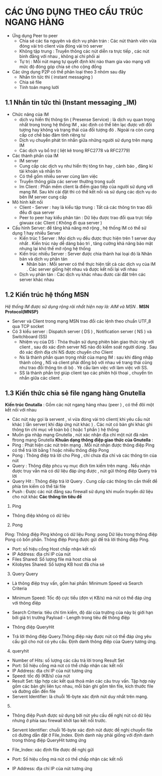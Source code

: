 # CÁC ỨNG DỤNG THEO CẤU TRÚC NGANG HÀNG 
- Ứng dụng Peer to peer 
  - Chia sẻ các tìa nguyên và dịch vụ phân trán : Các nút thành viên vừa đóng vài trò client vừa đóng vài trò server 
  - Không tập trung : Truyền thông các nút diễn ra trực tiếp , các nút bình đẳng với nhau , không ai chi phối ai 
  - Tự trị : Mỗi nút mạng tự quyết định khi nào tham gia vào mạng với mức độ đóng góp chia sẻ cho cộng đồng 
- Các ứng dụng P2P có thể phân loại theo 3 nhóm sau đây 
  - Nhắn tín tức thì ( instant messaging )
  - Chia sẻ file 
  - Tính toán mạng lưới 
##  1.1 Nhắn tin tức thì (Instant messaging _IM)
- Chức năng của IM
  - dịch vụ hiển thị thông tin ( Presense Service) : là dịch vụ quan trọng nhất trong trong hệ thống IM , xác định có thể liên lạc được với đối tượng hay không và trạng thái của đối tượng đó . Ngoài ra còn cung cấp cơ chế bảo đảm tính riêng tư 
  - Dịch vụ chuyển phát tin nhắn giữa những người sử dụng trên mạng IM 
  - Các dịch vụ bổ trợ ( liệt kê trong RFC2778 và RFC2779)
- Các thành phần của IM
  - IM server
  - Cung cấp các dịch vụ như hiển thị tông tin hay , cảnh báo , đăng kí tài khoản và nhắn tin 
  - Có thể gồm nhiều server cùng làm việc 
  - Truyền thông giữa các server thường trong suốt 
  - Im Client : Phần mềm client là điểm giao tiếp của người sử dụng với mạng IM. Sau khi cài đặt thì có thể kết nối và sử dụng các dịch vụ do bên IM server cung cấp
- Mô hình kết nối 
  - Client - Server : hay là kiểu tập trung : Tất cả các thông tin trao đổi đều đi qua server 
  - Peer to peer hay kiểu phân tán : Dữ liệu được trao đổi qua trực tiếp giwuax các Client ( Không đi qua server )
- Cấu hình Server: để tăng khả năng mở rộng , hệ thống IM có thể sử dụng 1 hay nhiều Server 
  -  Kiến trúc 1 Server : Mọi dịch vụ đều được thực hiện trên 1 server duy nhất . Kiến trúc này dễ dàng bảo trì , tăng cường khả năng bảo mật nhưng lại khó thể mở rộng hệ thống 
  - Kiến trúc nhiều Server : Server được chia thành hai loại đó là Nhân bản và dịch vụ phân tán 
     - Nhân bản : Mỗi server có thể thực hiện tất cả các dịch vụ của IM . Các server giống hệt nhau và được kết nối lại với nhau 
  - Dịch vụ phân tán : Các dịch vụ khác nhau đươc cài đăt trên các server khác nhau 
## 1.2 Kiến trúc hệ thống MSN
*Hệ thống IM được sử dụng rộng rãi nhất hiện nay là: AIM và MSN .*
**MSN Protocol(MNSP)**
- Server và Client trong mạng MSN trao đổi các lệnh theo chuẩn UTF_8 qua TCP socket 
- Có 3 kiểu server : Dispatch server ( DS ) , Notification server ( NS ) và Switchboard (SS)
  - Nhiệm vụ của DS : Thỏa thuận sử dụng phiên bản giao thức này với client , sau đó xác định server NS nào đó kiểm soát người dùng . Sau đó xác định địa chỉ NS được chuyển cho Client
  - Ns là thành phần quan trọng nhất của mạng IM : sau khi đăng nhập thành công , NS và client phải đồng bộ với nhau về trang thái cũng như trao đổi thông tin di bộ . Yê cầu làm việc với làm việc với SS.
  - SS là thành phần trợ giúp client tạo các phiên hội thoại , chuyển tin nhắn giữa các client .
## 1.3 Kiến thức chia sẻ file ngang hàng Gnutella
**Kiến trúc Gnutalla** : Gồm các nút ngang hàng nhau (peer ) , có thể đôi một kết nối với nhau 
- Các nút này gọi là servent , vì vừa đóng vài trò client( khi yêu cầu nút khác ) lẫn server( khi đáp ứng nút khác ) . Các nút có bản ghi khác ghi thông tin chỉ mục về toàn bộ ( hoặc 1 phần ) hệ thống 
- Muốn gia nhập mạng Gnutella , nút xác nhận địa chỉ một nút đã năm ftrong mạng Gnutella
**Khuân dạng thông điệp giao thức của Gnutella** :
- Ping : Phát hiện các nút trên mạng . Mỗi nút nhận được thông điệp Ping có thể trả lời bằng 1 hoặc nhiều thông điệp Pong
- Pong : Thông điệp trả lời cho Ping , chỉ chưa địa chỉ và các thông tin của nút 
- Query : Thông điệp phcu vụ mục đích tìm kiếm trên mạng . Nếu nhận được truy vẫn mà có dữ liệu đáp ứng được , nút gửi thông điệp Query trả lời 
- Query Hit : Thông điệp trả lờ Query . Cung cấp các thông tin cần thiết để phía tìm kiếm có thể tải file 
- Push : Được các nút đăng sau firewall sử dụng khi muốn truyền dữ liệu cho nút khác 
**Các thông tin tiêu đề**
1. Ping
  - Thông điệp không có dữ liệu 
2. Pong

Ping: Thông điệp Ping không có dữ liệu
Pong: pong
Dữ liệu trong thông điệp Pong có bốn phần. Thông điệp Pong được gửi để trả lời thông điệp Ping.

- Port: số hiệu cổng Host chấp nhận kết nối
- IP Address: địa chỉ IP của nút
- Files Shared: Số lượng file mà host chia sẻ
- Kilobytes Shared: Số lượng KB host đã chia sẻ
3. Query
Query

- Là thông điệp truy vấn, gồm hai phần: Minimum Speed và Search Criteria

- Minimum Speed: Tốc độ cực tiểu (đợn vị KB/s) mà nút có thể đáp ứng với thông điệp
- Search Criteria: tiêu chí tìm kiếm, độ dài của trường của này bị giới hạn bởi giá trị trường Payload - Length trong tiêu đề thông điệp
- Thông điệp QueryHit
- Trả lời thông điệp Query.Thông điệp này được nút có thể đáp ứng yêu cầu gửi cho nút có yêu cầu. Định danh thông điệp của Query tương ứng.

4. queryhit

- Number of Hits: số lượng các câu trả lời trong Result Set
- Port: Số hiệu cổng mà nút có thể chấp nhận các kết nối
- IP Address: địa chỉ IP của nút tương ứng
- Speed: tốc độ (KB/s) của nút
- Result Set: tập hợp các kết quả thoả mãn các câu truy vấn. Tập hợp này gồm các bản ghi liên tục nhau, mỗi bản ghi gồm tên file, kích thước file và đường dẫn đến file
- Servent Identifier: là chuỗi 16-byte xác định nút duy nhất trên mạng.
5. 


- Thông điệp Push được sử dụng bởi nút yêu cầu đề nghị nút có dữ liệu nhưng ở phía sau firewall khởi tạo kết nối trước.

- Servent Identifier: chuỗi 16-byte xác định nút được đề nghị chuyển file có đường dẫn đặt ở File_Index. Định danh này phải giống với định danh trong thông điệp QueryHit tương ứng
- File_Index: xác định file được đề nghị gửi
- Port: Số hiệu cổng mà nút có thể chấp nhận các kết nối
- IP Address: địa chỉ IP của nút tương ứng